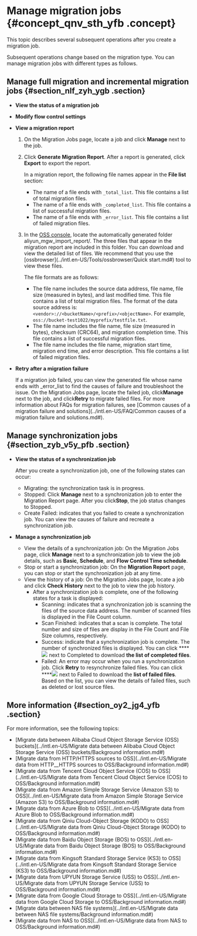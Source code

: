 # Manage migration jobs {#concept_qnv_sth_yfb .concept}

This topic describes several subsequent operations after you create a migration job.

Subsequent operations change based on the migration type. You can manage migration jobs with different types as follows.

## Manage full migration and incremental migration jobs {#section_nlf_zyh_ygb .section}

-   **View the status of a migration job** 
-   **Modify flow control settings** 
-   **View a migration report** 
    1.  On the Migration Jobs page, locate a job and click **Manage** next to the job.
    2.  Click **Generate Migration Report**. After a report is generated, click **Export** to export the report.

        In a migration report, the following file names appear in the **File list** section:

        -   The name of a file ends with `_total_list`. This file contains a list of total migration files.
        -   The name of a file ends with `_completed_list`. This file contains a list of successful migration files.
        -   The name of a file ends with `_error_list`. This file contains a list of failed migration files.
    3.  In the [OSS console](https://oss.console.aliyun.com), locate the automatically generated folder aliyun\_mgw\_import\_report/. The three files that appear in the migration report are included in this folder. You can download and view the detailed list of files. We recommend that you use the [ossbrowser](../intl.en-US/Tools/ossbrowser/Quick start.md#) tool to view these files.

        The file formats are as follows:

        -   The file name includes the source data address, file name, file size \(measured in bytes\), and last modified time. This file contains a list of total migration files. The format of the data source address is: `<vendor>://<bucketName>/<prefix>/<objectName>`. For example, `oss://bucket-test1022/myprefix/testfile.txt`.
        -   The file name includes the file name, file size \(measured in bytes\), checksum \(CRC64\), and migration completion time. This file contains a list of successful migration files.
        -   The file name includes the file name, migration start time, migration end time, and error description. This file contains a list of failed migration files.
-   **Retry after a migration failure** 

    If a migration job failed, you can view the generated file whose name ends with \_error\_list to find the causes of failure and troubleshoot the issue. On the Migration Jobs page, locate the failed job, click**Manage** next to the job, and click**Retry** to migrate failed files. For more information about FAQs for migration failures, see [Common causes of a migration failure and solutions](../intl.en-US/FAQ/Common causes of a migration failure and solutions.md#).


## Manage synchronization jobs {#section_zyb_v5y_pfb .section}

-   **View the status of a synchronization job** 

    After you create a synchronization job, one of the following states can occur:

    -   Migrating: the synchronization task is in progress.
    -   Stopped: Click **Manage** next to a synchronization job to enter the Migration Report page. After you click**Stop**, the job status changes to Stopped.
    -   Create Failed: indicates that you failed to create a synchronization job. You can view the causes of failure and recreate a synchronization job.
-   **Manage a synchronization job** 
    -   View the details of a synchronization job: On the Migration Jobs page, click **Manage** next to a synchronization job to view the job details, such as **Basic**, **Schedule**, and **Flow Control Time schedule**.
    -   Stop or start a synchronization job: On the **Migration Report** page, you can stop or start the synchronization job at any time.
    -   View the history of a job: On the Migration Jobs page, locate a job and click **Check History** next to the job to view the job history.
        -   After a synchronization job is complete, one of the following states for a task is displayed:
            -   Scanning: indicates that a synchronization job is scanning the files of the source data address. The number of scanned files is displayed in the File Count column.
            -   Scan Finished: indicates that a scan is complete. The total number and size of files are display in the File Count and File Size columns, respectively.
            -   Success: indicate that a synchronization job is complete. The number of synchronized files is displayed. You can click ****![](http://static-aliyun-doc.oss-cn-hangzhou.aliyuncs.com/assets/img/65251/155953286033279_en-US.png) next to Completed to download **the list of completed files**.
            -   Failed: An error may occur when you run a synchronization job. Click **Retry** to resynchronize failed files. You can click ****![](http://static-aliyun-doc.oss-cn-hangzhou.aliyuncs.com/assets/img/65251/155953286033279_en-US.png) next to Failed to download the **list of failed files**. Based on the list, you can view the details of failed files, such as deleted or lost source files.

## More information {#section_oy2_jg4_yfb .section}

For more information, see the following topics:

-   [Migrate data between Alibaba Cloud Object Storage Service \(OSS\) buckets](../intl.en-US/Migrate data between Alibaba Cloud Object Storage Service (OSS) buckets/Background information.md#)
-   [Migrate data from HTTP/HTTPS sources to OSS](../intl.en-US/Migrate data from HTTP__HTTPS sources to OSS/Background information.md#)
-   [Migrate data from Tencent Cloud Object Service \(COS\) to OSS](../intl.en-US/Migrate data from Tencent Cloud Object Service (COS) to OSS/Background information.md#)
-   [Migrate data from Amazon Simple Storage Service \(Amazon S3\) to OSS](../intl.en-US/Migrate data from Amazon Simple Storage Service (Amazon S3) to OSS/Background information.md#)
-   [Migrate data from Azure Blob to OSS](../intl.en-US/Migrate data from Azure Blob to OSS/Background information.md#)
-   [Migrate data from Qiniu Cloud-Object Storage \(KODO\) to OSS](../intl.en-US/Migrate data from Qiniu Cloud-Object Storage (KODO) to OSS/Background information.md#)
-   [Migrate data from Baidu Object Storage \(BOS\) to OSS](../intl.en-US/Migrate data from Baidu Object Storage (BOS) to OSS/Background information.md#)
-   [Migrate data from Kingsoft Standard Storage Service \(KS3\) to OSS](../intl.en-US/Migrate data from Kingsoft Standard Storage Service (KS3) to OSS/Background information.md#)
-   [Migrate data from UPYUN Storage Service \(USS\) to OSS](../intl.en-US/Migrate data from UPYUN Storage Service (USS) to OSS/Background information.md#)
-   [Migrate data from Google Cloud Storage to OSS](../intl.en-US/Migrate data from Google Cloud Storage to OSS/Background information.md#)
-   [Migrate data between NAS file systems](../intl.en-US/Migrate data between NAS file systems/Background information.md#)
-   [Migrate data from NAS to OSS](../intl.en-US/Migrate data from NAS to OSS/Background information.md#)

